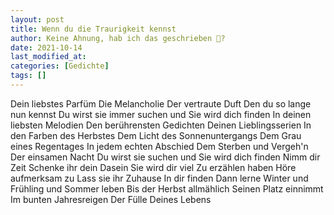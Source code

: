 ```yaml
---
layout: post
title: Wenn du die Traurigkeit kennst
author: Keine Ahnung, hab ich das geschrieben 🤔?
date: 2021-10-14
last_modified_at:
categories: [Gedichte]
tags: []
---
```


Dein liebstes Parfüm
Die Melancholie
Der vertraute Duft
Den du so lange nun kennst
Du wirst sie immer suchen und
Sie wird dich finden
In deinen liebsten Melodien
Den berührensten Gedichten
Deinen Lieblingsserien
In den Farben des Herbstes
Dem Licht des Sonnenuntergangs
Dem Grau eines Regentages
In jedem echten Abschied
Dem Sterben und Vergeh'n
Der einsamen Nacht
Du wirst sie suchen und
Sie wird dich finden
Nimm dir Zeit
Schenke ihr dein Dasein
Sie wird dir viel
Zu erzählen haben
Höre aufmerksam zu
Lass sie ihr Zuhause
In dir finden
Dann lerne
Winter und Frühling und Sommer leben
Bis der Herbst allmählich
Seinen Platz einnimmt
Im bunten Jahresreigen
Der Fülle
Deines Lebens